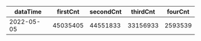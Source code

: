 |dataTime|firstCnt|secondCnt|thirdCnt|fourCnt|
|-|-|-|-|-|
|2022-05-05|45035405|44551833|33156933|2593539|